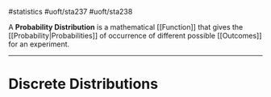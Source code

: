 #statistics #uoft/sta237 #uoft/sta238 

A **Probability Distribution** is a mathematical [[Function]] that gives the [[Probability|Probabilities]] of occurrence of different possible [[Outcomes]] for an experiment.

---
# Discrete Distributions